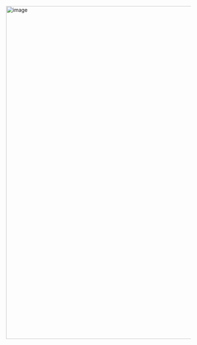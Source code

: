 <img width="908" alt="image" src="https://github.com/RevadiSundaram/ICodeThis-Projects/assets/47391816/3137e231-a66f-4317-af24-ff9d8d9fdc16">
